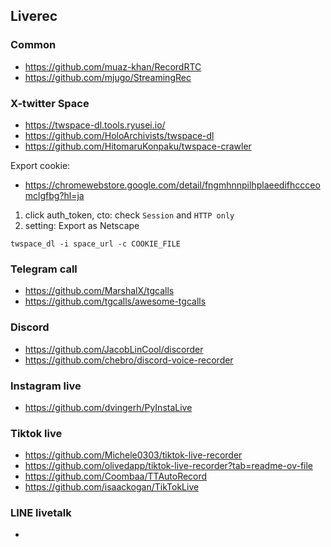 ## Liverec

### Common
- https://github.com/muaz-khan/RecordRTC
- https://github.com/mjugo/StreamingRec


### X-twitter Space
- https://twspace-dl.tools.ryusei.io/
- https://github.com/HoloArchivists/twspace-dl
- https://github.com/HitomaruKonpaku/twspace-crawler

Export cookie:
  - https://chromewebstore.google.com/detail/fngmhnnpilhplaeedifhccceomclgfbg?hl=ja
  1. click auth_token, cto: check `Session` and `HTTP only`
  2. setting: Export as Netscape 


```
twspace_dl -i space_url -c COOKIE_FILE
```
### Telegram call
- https://github.com/MarshalX/tgcalls
- https://github.com/tgcalls/awesome-tgcalls

### Discord
- https://github.com/JacobLinCool/discorder
- https://github.com/chebro/discord-voice-recorder

### Instagram live
- https://github.com/dvingerh/PyInstaLive

### Tiktok live
- https://github.com/Michele0303/tiktok-live-recorder
- https://github.com/olivedapp/tiktok-live-recorder?tab=readme-ov-file
- https://github.com/Coombaa/TTAutoRecord
- https://github.com/isaackogan/TikTokLive

### LINE livetalk
- 